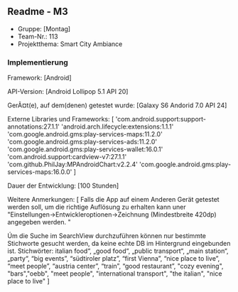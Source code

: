 ## Readme - M3

* Gruppe:	[Montag]
* Team-Nr.: 113
* Projektthema: Smart City Ambiance

### Implementierung

Framework:	[Android]

API-Version:	[Android Lollipop 5.1 API 20]

GerÃ¤t(e), auf dem(denen) getestet wurde:
[Galaxy S6 Andorid 7.0 API 24]

Externe Libraries und Frameworks:
[
     'com.android.support:support-annotations:27.1.1'
     'android.arch.lifecycle:extensions:1.1.1'
     'com.google.android.gms:play-services-maps:11.2.0'
     'com.google.android.gms:play-services-ads:11.2.0'
     'com.google.android.gms:play-services-wallet:16.0.1'
     'com.android.support:cardview-v7:27.1.1'
     'com.github.PhilJay:MPAndroidChart:v2.2.4'
     'com.google.android.gms:play-services-maps:16.0.0'
]

Dauer der Entwicklung:
[100 Stunden]

Weitere Anmerkungen:
[
Falls die App auf einem Anderen Gerät getestet werden soll, um die richtige Auflösung zu erhalten kann uner "Einstellungen->Entwickleroptionen->Zeichnung (Mindestbreite 420dp) angegeben werden. "

Úm die Suche im SearchView durchzuführen können nur bestimmte Stichworte gesucht werden, da keine echte DB im Hintergrund eingebunden ist.
Stichwörter: italian food“, „good food“, „public transport“, „main station“,
„party“, “big events”, “südtiroler platz”, “first Vienna”, “nice place to live”, 
“meet people”, “austria center”, “train”, “good restaurant”, "cozy evening", "bars","oebb", "meet people", "international transport", "the italian", "nice place to live"
]